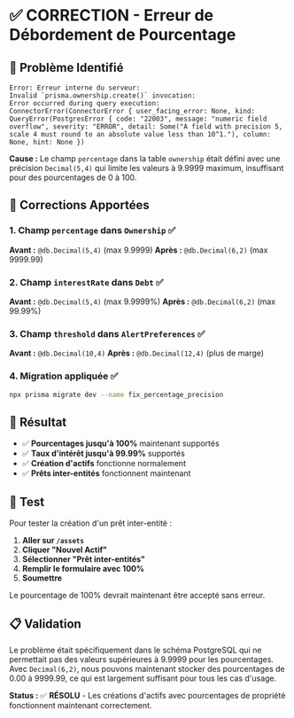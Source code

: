 # ✅ CORRECTION - Erreur de Débordement de Pourcentage

## 🚨 Problème Identifié
```
Error: Erreur interne du serveur: 
Invalid `prisma.ownership.create()` invocation:
Error occurred during query execution:
ConnectorError(ConnectorError { user_facing_error: None, kind: QueryError(PostgresError { code: "22003", message: "numeric field overflow", severity: "ERROR", detail: Some("A field with precision 5, scale 4 must round to an absolute value less than 10^1."), column: None, hint: None })
```

**Cause :** Le champ `percentage` dans la table `ownership` était défini avec une précision `Decimal(5,4)` qui limite les valeurs à 9.9999 maximum, insuffisant pour des pourcentages de 0 à 100.

## 🔧 Corrections Apportées

### 1. **Champ `percentage` dans `Ownership`** ✅
**Avant :** `@db.Decimal(5,4)` (max 9.9999)
**Après :** `@db.Decimal(6,2)` (max 9999.99)

### 2. **Champ `interestRate` dans `Debt`** ✅
**Avant :** `@db.Decimal(5,4)` (max 9.9999%)
**Après :** `@db.Decimal(6,2)` (max 99.99%)

### 3. **Champ `threshold` dans `AlertPreferences`** ✅
**Avant :** `@db.Decimal(10,4)` 
**Après :** `@db.Decimal(12,4)` (plus de marge)

### 4. **Migration appliquée** ✅
```bash
npx prisma migrate dev --name fix_percentage_precision
```

## 🎯 Résultat

- ✅ **Pourcentages jusqu'à 100%** maintenant supportés
- ✅ **Taux d'intérêt jusqu'à 99.99%** supportés
- ✅ **Création d'actifs** fonctionne normalement
- ✅ **Prêts inter-entités** fonctionnent maintenant

## 🧪 Test

Pour tester la création d'un prêt inter-entité :

1. **Aller sur `/assets`**
2. **Cliquer "Nouvel Actif"**
3. **Sélectionner "Prêt inter-entités"**
4. **Remplir le formulaire avec 100%**
5. **Soumettre**

Le pourcentage de 100% devrait maintenant être accepté sans erreur.

## 📋 Validation

Le problème était spécifiquement dans le schéma PostgreSQL qui ne permettait pas des valeurs supérieures à 9.9999 pour les pourcentages. Avec `Decimal(6,2)`, nous pouvons maintenant stocker des pourcentages de 0.00 à 9999.99, ce qui est largement suffisant pour tous les cas d'usage.

**Status :** ✅ **RÉSOLU** - Les créations d'actifs avec pourcentages de propriété fonctionnent maintenant correctement. 
